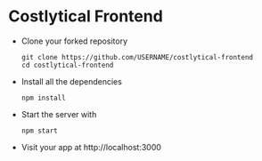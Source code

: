 # Costlytical Frontend

- Clone your forked repository

  ```
  git clone https://github.com/USERNAME/costlytical-frontend
  cd costlytical-frontend
  ```

- Install all the dependencies

  ```
  npm install
  ```

- Start the server with

  ```
  npm start
  ```

- Visit your app at http://localhost:3000
